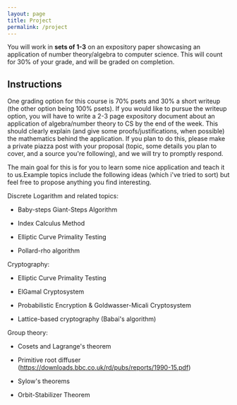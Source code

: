 ```yaml
---
layout: page
title: Project
permalink: /project
---
```


You will work in **sets of 1-3** on an expository paper showcasing an application of number theory/algebra to computer science. This will count for 30% of your grade, and will be graded on completion. 

## Instructions

One grading option for this course is 70% psets and 30% a short writeup (the other option being 100% psets). If you would like to pursue the writeup option, you will have to write a 2-3 page expository document about an application of algebra/number theory to CS by the end of the week. This should clearly explain (and give some proofs/justifications, when possible) the mathematics behind the application. If you plan to do this, please make a private piazza post with your proposal (topic, some details you plan to cover, and a source you're following), and we will try to promptly respond. 

The main goal for this is for you to learn some nice application and teach it to us.Example topics include the following ideas (which i've tried to sort) but feel free to propose anything you find interesting. 

Discrete Logarithm and related topics:

- Baby-steps Giant-Steps Algorithm 

- Index Calculus Method

- Elliptic Curve Primality Testing

- Pollard-rho algorithm

Cryptography: 

- Elliptic Curve Primality Testing

- ElGamal Cryptosystem

- Probabilistic Encryption & Goldwasser-Micali Cryptosystem

- Lattice-based cryptography (Babai's algorithm)

Group theory: 

- Cosets and Lagrange's theorem

- Primitive root diffuser (https://downloads.bbc.co.uk/rd/pubs/reports/1990-15.pdf) 

- Sylow's theorems 

- Orbit-Stabilizer Theorem
